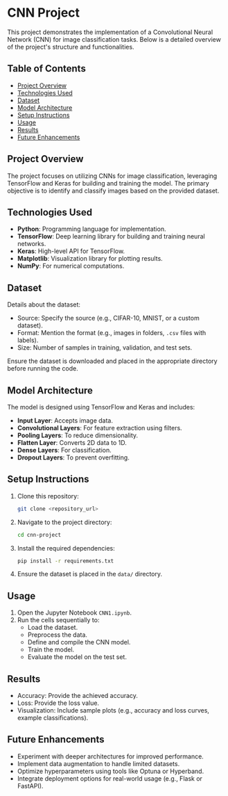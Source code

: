 # CNN Project

This project demonstrates the implementation of a Convolutional Neural Network (CNN) for image classification tasks. Below is a detailed overview of the project's structure and functionalities.

## Table of Contents
- [Project Overview](#project-overview)
- [Technologies Used](#technologies-used)
- [Dataset](#dataset)
- [Model Architecture](#model-architecture)
- [Setup Instructions](#setup-instructions)
- [Usage](#usage)
- [Results](#results)
- [Future Enhancements](#future-enhancements)


## Project Overview
The project focuses on utilizing CNNs for image classification, leveraging TensorFlow and Keras for building and training the model. The primary objective is to identify and classify images based on the provided dataset.

## Technologies Used
- **Python**: Programming language for implementation.
- **TensorFlow**: Deep learning library for building and training neural networks.
- **Keras**: High-level API for TensorFlow.
- **Matplotlib**: Visualization library for plotting results.
- **NumPy**: For numerical computations.

## Dataset
Details about the dataset:
- Source: Specify the source (e.g., CIFAR-10, MNIST, or a custom dataset).
- Format: Mention the format (e.g., images in folders, `.csv` files with labels).
- Size: Number of samples in training, validation, and test sets.

Ensure the dataset is downloaded and placed in the appropriate directory before running the code.

## Model Architecture
The model is designed using TensorFlow and Keras and includes:
- **Input Layer**: Accepts image data.
- **Convolutional Layers**: For feature extraction using filters.
- **Pooling Layers**: To reduce dimensionality.
- **Flatten Layer**: Converts 2D data to 1D.
- **Dense Layers**: For classification.
- **Dropout Layers**: To prevent overfitting.

## Setup Instructions
1. Clone this repository:
   ```bash
   git clone <repository_url>
   ```

2. Navigate to the project directory:
   ```bash
   cd cnn-project
   ```

3. Install the required dependencies:
   ```bash
   pip install -r requirements.txt
   ```

4. Ensure the dataset is placed in the `data/` directory.

## Usage
1. Open the Jupyter Notebook `CNN1.ipynb`.
2. Run the cells sequentially to:
   - Load the dataset.
   - Preprocess the data.
   - Define and compile the CNN model.
   - Train the model.
   - Evaluate the model on the test set.

## Results
- Accuracy: Provide the achieved accuracy.
- Loss: Provide the loss value.
- Visualization: Include sample plots (e.g., accuracy and loss curves, example classifications).

## Future Enhancements
- Experiment with deeper architectures for improved performance.
- Implement data augmentation to handle limited datasets.
- Optimize hyperparameters using tools like Optuna or Hyperband.
- Integrate deployment options for real-world usage (e.g., Flask or FastAPI).




